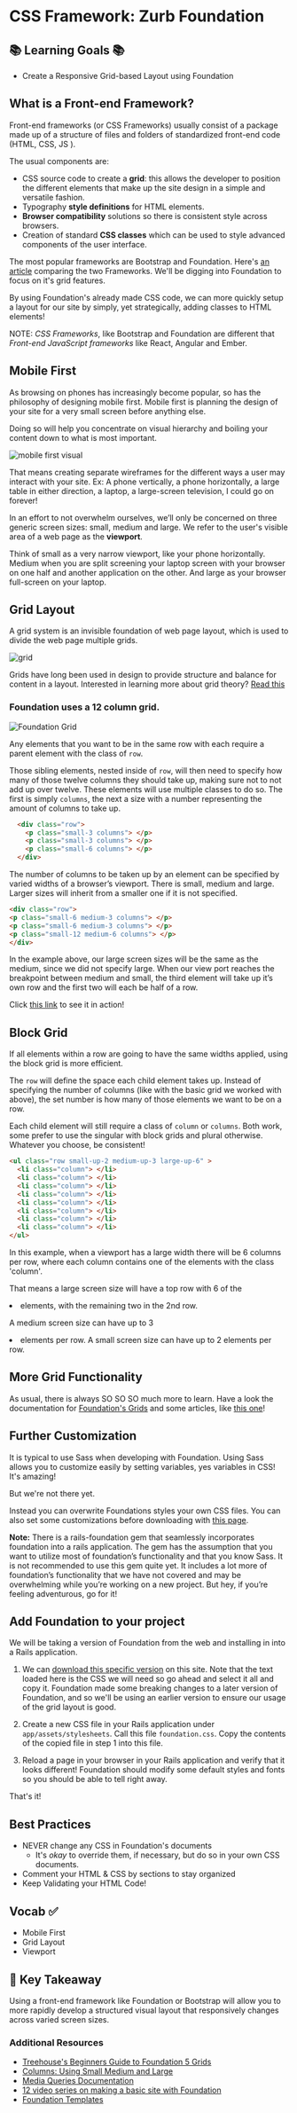 # CSS Framework: Zurb Foundation

## 📚 Learning Goals 📚
- Create a Responsive Grid-based Layout using Foundation


## What is a Front-end Framework?

Front-end frameworks (or CSS Frameworks) usually consist of a package made up of a structure of files and folders of standardized front-end code (HTML, CSS, JS ).

The usual components are:

- CSS source code to create a **grid**: this allows the developer to position the different elements that make up the site design in a simple and versatile fashion.
- Typography **style definitions** for HTML elements.
- **Browser compatibility** solutions so there is consistent style across browsers.
- Creation of standard **CSS classes** which can be used to style advanced components of the user interface.

The most popular frameworks are Bootstrap and Foundation. Here's [an article](https://www.upwork.com/hiring/development/bootstrap-vs-foundation-which-framework-is-right-for-you/) comparing the two Frameworks. We'll be digging into Foundation to focus on it's grid features.

By using Foundation's already made CSS code, we can more quickly setup a layout for our site by simply, yet strategically, adding classes to HTML elements!

NOTE: _CSS Frameworks_, like Bootstrap and Foundation are different that _Front-end JavaScript frameworks_ like React, Angular and Ember.

## Mobile First
As browsing on phones has increasingly become popular, so has the philosophy of designing mobile first.  Mobile first is planning the design of your site for a very small screen before anything else.

Doing so will help you concentrate on visual hierarchy and boiling your content down to what is most important.

![mobile first visual](http://metamonks.com/wp-content/uploads/responsive-vs-mobile-first-webdesign-022-1024x689.png)

That means creating separate wireframes for the different ways a user may interact with your site. Ex: A phone vertically, a phone horizontally, a large table in either direction, a laptop, a large-screen  television, I could go on forever!

In an effort to not overwhelm ourselves, we’ll only be concerned on three generic screen sizes: small, medium and large. We refer to the user's visible area of a web page as the **viewport**.

Think of small as a very narrow viewport, like your phone horizontally. Medium when you are split screening your laptop screen with your browser on one half and another application on the other. And large as your browser full-screen on your laptop.

## Grid Layout
A grid system is an invisible foundation of web page layout, which is used to divide the web page multiple grids.

![grid](https://designschool.canva.com/wp-content/uploads/sites/2/cache/2015/04/7_Grid1/7_Grid1-530x265.jpg)

Grids have long been used in design to provide structure and balance for content in a layout. Interested in learning more about grid theory? [Read this](https://designschool.canva.com/blog/grid-design/)


### Foundation uses a 12 column grid.
![Foundation Grid](http://foundation.zurb.com/assets/img/seo/feature-grid-1.png)

Any elements that you want to be in the same row with each require a parent element with the class of `row`.

Those sibling elements, nested inside of `row`, will then need to specify how many of those twelve columns they should take up, making sure not to not add up over twelve. These elements will use multiple classes to do so. The first is simply `columns`, the next a size with a number representing the amount of columns to take up.


```HTML
  <div class="row">
    <p class="small-3 columns"> </p>
    <p class="small-3 columns"> </p>
    <p class="small-6 columns"> </p>
  </div>
```
The number of columns to be taken up by an element can be specified by varied widths of a browser’s viewport. There is small, medium and large. Larger sizes will inherit from a smaller one if it is not specified.

```HTML
<div class="row">
<p class="small-6 medium-3 columns"> </p>
<p class="small-6 medium-3 columns"> </p>
<p class="small-12 medium-6 columns"> </p>
</div>
```
In the example above, our large screen sizes will be the same as the medium, since we did not specify large. When our view port reaches the breakpoint between medium and small, the third element will take up it’s own row and the first two will each be half of a row.

Click [this link](http://foundation.zurb.com/grid-1.html) to see it in action!

## Block Grid
If all elements within a row are going to have the same widths applied, using the block grid is more efficient.

The `row` will define the space each child element takes up. Instead of specifying the number of columns (like with the basic grid we worked with above), the set number is how many of those elements we want to be on a row.

Each child element will still require a class of `column` or `columns`. Both work, some prefer to use the singular with block grids and plural otherwise. Whatever you choose, be consistent!

```html
<ul class="row small-up-2 medium-up-3 large-up-6" >
  <li class="column"> </li>
  <li class="column"> </li>
  <li class="column"> </li>
  <li class="column"> </li>
  <li class="column"> </li>
  <li class="column"> </li>
  <li class="column"> </li>
  <li class="column"> </li>
</ul>
```
In this example, when a viewport has a large width there will be 6 columns per row, where each column contains one of the elements with the class 'column'.

That means a large screen size will have a top row with 6 of the <li> elements, with the remaining two in the 2nd row.

A medium screen size can have up to 3 <li> elements per row.
A small screen size can have up to 2 elements per row.

## More Grid Functionality
As usual, there is always SO SO SO much more to learn. Have a look the documentation for [Foundation's Grids](http://foundation.zurb.com/sites/docs/v/5.5.3/components/grid.html) and some articles, like [this one](https://scotch.io/tutorials/understanding-zurb-foundation-5s-grid-system)!

## Further Customization
It is typical to use Sass when developing with Foundation. Using Sass allows you to customize easily by setting variables, yes variables in CSS! It's amazing!

But we're not there yet.

Instead you can overwrite Foundations styles your own CSS files. You can also set some customizations before downloading with [this page](http://foundation.zurb.com/sites/download.html/).

**Note:** There is a rails-foundation gem that seamlessly incorporates foundation into a rails application. The gem has the assumption that you want to utilize most of foundation’s functionality and that you know Sass. It is not recommended to use this gem quite yet. It includes a lot more of foundation’s functionality that we have not covered and may be overwhelming while you’re working on a new project.  But hey, if you’re feeling adventurous, go for it!


## Add Foundation to your project
We will be taking a version of Foundation from the web and installing in into a Rails application.

1.  We can [download this specific version](https://cdnjs.cloudflare.com/ajax/libs/foundation/6.3.1/css/foundation.css) on this site. Note that the text loaded here is the CSS we will need so go ahead and select it all and copy it. Foundation made some breaking changes to a later version of Foundation, and so we'll be using an earlier version to ensure our usage of the grid layout is good.

1. Create a new CSS file in your Rails application under `app/assets/stylesheets`. Call this file `foundation.css`. Copy the contents of the copied file in step 1 into this file.

1. Reload a page in your browser in your Rails application and verify that it looks different! Foundation should modify some default styles and fonts so you should be able to tell right away.

That's it!

## Best Practices
- NEVER change any CSS in Foundation's documents
  - It's _okay_ to override them, if necessary, but do so in your own CSS documents.
- Comment your HTML & CSS by sections to stay organized
- Keep Validating your HTML Code!

## Vocab ✅
- Mobile First
- Grid Layout
- Viewport


## 🔑 Key Takeaway
Using a front-end framework like Foundation or Bootstrap will allow you to more rapidly develop a structured visual layout that responsively changes across varied screen sizes.

### Additional Resources
- [Treehouse's Beginners Guide to Foundation 5 Grids](http://blog.teamtreehouse.com/beginners-guide-grids-zurb-foundation-5)
- [Columns: Using Small Medium and Large](http://zurb.com/university/lessons/using-small-medium-and-large-in-a-foundation-for-sites-grid
)
- [Media Queries Documentation](https://developer.mozilla.org/en-US/docs/Web/CSS/Media_Queries/Using_media_queries
)
- [12 video series on making a basic site with Foundation](https://www.youtube.com/watch?v=2QcpR6cHpnk&list=PL6oNLEZTnXsg2f3scFapWJsjywyMKpsF9
)
- [Foundation Templates](http://foundation.zurb.com/templates.html
)
